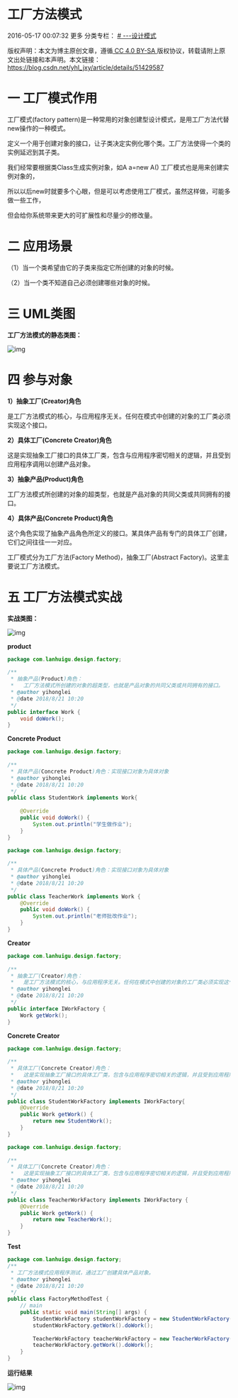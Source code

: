 # 工厂方法模式

2016-05-17 00:07:32  更多
 分类专栏： [# ---设计模式](https://blog.csdn.net/yhl_jxy/category_6121670.html) 

版权声明：本文为博主原创文章，遵循[ CC 4.0 BY-SA ](http://creativecommons.org/licenses/by-sa/4.0/)版权协议，转载请附上原文出处链接和本声明。本文链接：https://blog.csdn.net/yhl_jxy/article/details/51429587

# 一 工厂模式作用

工厂模式(factory pattern)是一种常用的对象创建型设计模式，是用工厂方法代替new操作的一种模式。

定义一个用于创建对象的接口，让子类决定实例化哪个类。工厂方法使得一个类的实例延迟到其子类。

我们经常要根据类Class生成实例对象，如A a=new A() 工厂模式也是用来创建实例对象的，

所以以后new时就要多个心眼，但是可以考虑使用工厂模式，虽然这样做，可能多做一些工作，

但会给你系统带来更大的可扩展性和尽量少的修改量。

# 二 应用场景

（1）当一个类希望由它的子类来指定它所创建的对象的时候。

（2）当一个类不知道自己必须创建哪些对象的时候。

# 三 UML类图

**工厂方法模式的静态类图：**

![img](https://img-blog.csdn.net/20180821140523409?watermark/2/text/aHR0cHM6Ly9ibG9nLmNzZG4ubmV0L3lobF9qeHk=/font/5a6L5L2T/fontsize/400/fill/I0JBQkFCMA==/dissolve/70)

# 四 参与对象

**1）抽象工厂(Creator)角色**

是工厂方法模式的核心，与应用程序无关。任何在模式中创建的对象的工厂类必须实现这个接口。

**2）具体工厂(Concrete Creator)角色**

这是实现抽象工厂接口的具体工厂类，包含与应用程序密切相关的逻辑，并且受到应用程序调用以创建产品对象。

**3）抽象产品(Product)角色**

工厂方法模式所创建的对象的超类型，也就是产品对象的共同父类或共同拥有的接口。

**4）具体产品(Concrete Product)角色**

这个角色实现了抽象产品角色所定义的接口。某具体产品有专门的具体工厂创建，它们之间往往一一对应。

 

工厂模式分为工厂方法(Factory Method)，抽象工厂(Abstract Factory)。这里主要说工厂方法模式。

# 五 工厂方法模式实战

**实战类图：**

![img](https://img-blog.csdn.net/20160706140351919?watermark/2/text/aHR0cDovL2Jsb2cuY3Nkbi5uZXQv/font/5a6L5L2T/fontsize/400/fill/I0JBQkFCMA==/dissolve/70/gravity/Center)

**product**

```java
package com.lanhuigu.design.factory;
 
/**
 * 抽象产品(Product)角色：
 *   工厂方法模式所创建的对象的超类型，也就是产品对象的共同父类或共同拥有的接口。
 * @author yihonglei
 * @date 2018/8/21 10:20
 */
public interface Work {
    void doWork();
}
```

**Concrete Product**

```java
package com.lanhuigu.design.factory;
 
/**
 * 具体产品(Concrete Product)角色：实现接口对象为具体对象
 * @author yihonglei
 * @date 2018/8/21 10:20
 */
public class StudentWork implements Work{
 
    @Override
    public void doWork() {
        System.out.println("学生做作业");
    }
}
```

 

```java
package com.lanhuigu.design.factory;
 
/**
 * 具体产品(Concrete Product)角色：实现接口对象为具体对象
 * @author yihonglei
 * @date 2018/8/21 10:20
 */
public class TeacherWork implements Work {
    @Override
    public void doWork() {
        System.out.println("老师批改作业");
    }
}
```

**Creator**

```java
package com.lanhuigu.design.factory;
 
/**
 * 抽象工厂(Creator)角色：
 *   是工厂方法模式的核心，与应用程序无关。任何在模式中创建的对象的工厂类必须实现这个接口。
 * @author yihonglei
 * @date 2018/8/21 10:20
 */
public interface IWorkFactory {
    Work getWork();
}
```

**Concrete Creator**

```java
package com.lanhuigu.design.factory;
 
/**
 * 具体工厂(Concrete Creator)角色：
 *   这是实现抽象工厂接口的具体工厂类，包含与应用程序密切相关的逻辑，并且受到应用程序调用以创建产品对象。
 * @author yihonglei
 * @date 2018/8/21 10:20
 */
public class StudentWorkFactory implements IWorkFactory{
    @Override
    public Work getWork() {
        return new StudentWork();
    }
}
```

```java
package com.lanhuigu.design.factory;
 
/**
 * 具体工厂(Concrete Creator)角色：
 *   这是实现抽象工厂接口的具体工厂类，包含与应用程序密切相关的逻辑，并且受到应用程序调用以创建产品对象。
 * @author yihonglei
 * @date 2018/8/21 10:20
 */
public class TeacherWorkFactory implements IWorkFactory {
    @Override
    public Work getWork() {
        return new TeacherWork();
    }
}
```

**Test**

```java
package com.lanhuigu.design.factory;
/**
 * 工厂方法模式应用程序测试，通过工厂创建具体产品对象。
 * @author yihonglei
 * @date 2018/8/21 10:20
 */
public class FactoryMethodTest {
    // main
    public static void main(String[] args) {
        StudentWorkFactory studentWorkFactory = new StudentWorkFactory();
        studentWorkFactory.getWork().doWork();
 
        TeacherWorkFactory teacherWorkFactory = new TeacherWorkFactory();
        teacherWorkFactory.getWork().doWork();
    }
}
```

**运行结果**

![img](https://img-blog.csdn.net/20180821142400233?watermark/2/text/aHR0cHM6Ly9ibG9nLmNzZG4ubmV0L3lobF9qeHk=/font/5a6L5L2T/fontsize/400/fill/I0JBQkFCMA==/dissolve/70)